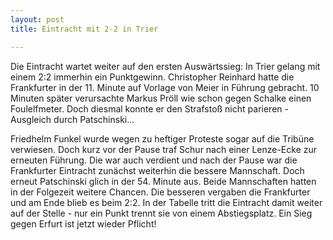 ```yaml
---
layout: post
title: Eintracht mit 2-2 in Trier

---
```


Die Eintracht wartet weiter auf den ersten Auswärtssieg: In Trier gelang mit einem 2:2 immerhin ein Punktgewinn. Christopher Reinhard hatte die Frankfurter in der 11. Minute auf Vorlage von Meier in Führung gebracht. 10 Minuten später verursachte Markus Pröll wie schon gegen Schalke einen Foulelfmeter. Doch diesmal konnte er den Strafstoß nicht parieren - Ausgleich durch Patschinski...

Friedhelm Funkel wurde wegen zu heftiger Proteste sogar auf die Tribüne verwiesen. Doch kurz vor der Pause traf Schur nach einer Lenze-Ecke zur erneuten Führung. Die war auch verdient und nach der Pause war die Frankfurter Eintracht zunächst weiterhin die bessere Mannschaft. Doch erneut Patschinski glich in der 54. Minute aus. Beide Mannschaften hatten in der Folgezeit weitere Chancen. Die besseren vergaben die Frankfurter und am Ende blieb es beim 2:2. In der Tabelle tritt die Eintracht damit weiter auf der Stelle - nur ein Punkt trennt sie von einem Abstiegsplatz. Ein Sieg gegen Erfurt ist jetzt wieder Pflicht!
